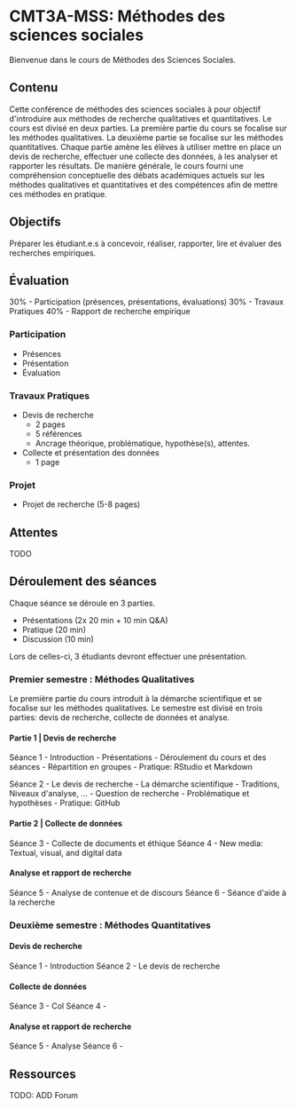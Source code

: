 # CMT3A-MSS: Méthodes des sciences sociales
Bienvenue dans le cours de Méthodes des Sciences Sociales.

## Contenu
Cette conférence de méthodes des sciences sociales à pour objectif d'introduire aux méthodes de recherche qualitatives et quantitatives. Le cours est divisé en deux parties. La première partie du cours se focalise sur les méthodes qualitatives. La deuxième partie se focalise sur les méthodes quantitatives. Chaque partie amène les élèves à utiliser mettre en place un devis de recherche, effectuer une collecte des données, à les analyser et rapporter les résultats. De manière générale, le cours fourni une compréhension conceptuelle des débats académiques actuels sur les méthodes qualitatives et quantitatives et des compétences afin de mettre ces méthodes en pratique.

## Objectifs
Préparer les étudiant.e.s à concevoir, réaliser, rapporter, lire et évaluer des recherches empiriques.

## Évaluation
30% - Participation (présences, présentations, évaluations)
30% - Travaux Pratiques
40% - Rapport de recherche empirique

### Participation
- Présences
- Présentation
- Évaluation

### Travaux Pratiques
- Devis de recherche
    - 2 pages
    - 5 références
    - Ancrage théorique, problématique, hypothèse(s), attentes.
- Collecte et présentation des données
    - 1 page

### Projet
- Projet de recherche (5-8 pages)

## Attentes
TODO

## Déroulement des séances

Chaque séance se déroule en 3 parties.
- Présentations (2x 20 min + 10 min Q&A)
- Pratique (20 min)
- Discussion (10 min)

Lors de celles-ci, 3 étudiants devront effectuer une présentation.


### Premier semestre : Méthodes Qualitatives
Le première partie du cours introduit à la démarche scientifique et se focalise sur les méthodes qualitatives. Le semestre est divisé en trois parties: devis de recherche, collecte de données et analyse.

#### Partie 1 | Devis de recherche
Séance 1 - Introduction
    - Présentations
    - Déroulement du cours et des séances
    - Répartition en groupes
    - Pratique: RStudio et Markdown

Séance 2 - Le devis de recherche
    - La démarche scientifique
    - Traditions, Niveaux d'analyse, ...
    - Question de recherche
    - Problématique et hypothèses
    - Pratique: GitHub

#### Partie 2 | Collecte de données
Séance 3 - Collecte de documents et éthique
Séance 4 - New media: Textual, visual, and digital data

#### Analyse et rapport de recherche
Séance 5 - Analyse de contenue et de discours
Séance 6 - Séance d'aide à la recherche

### Deuxième semestre : Méthodes Quantitatives

#### Devis de recherche
Séance 1 - Introduction
Séance 2 - Le devis de recherche

#### Collecte de données
Séance 3 - Col
Séance 4 -

#### Analyse et rapport de recherche
Séance 5 - Analyse
Séance 6 -

## Ressources
TODO: ADD Forum
